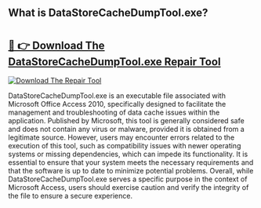 ## What is DataStoreCacheDumpTool.exe? 

# <h2><a href="https://exedetect.com/download.php?DataStoreCacheDumpTool.exe">🔗 👉 Download The DataStoreCacheDumpTool.exe Repair Tool</a></h2>

[![Download The Repair Tool](https://exedetect.com/download-button.jpg)](https://exedetect.com/download.php?DataStoreCacheDumpTool.exe)

DataStoreCacheDumpTool.exe is an executable file associated with Microsoft Office Access 2010, specifically designed to facilitate the management and troubleshooting of data cache issues within the application. Published by Microsoft, this tool is generally considered safe and does not contain any virus or malware, provided it is obtained from a legitimate source. However, users may encounter errors related to the execution of this tool, such as compatibility issues with newer operating systems or missing dependencies, which can impede its functionality. It is essential to ensure that your system meets the necessary requirements and that the software is up to date to minimize potential problems. Overall, while DataStoreCacheDumpTool.exe serves a specific purpose in the context of Microsoft Access, users should exercise caution and verify the integrity of the file to ensure a secure experience.